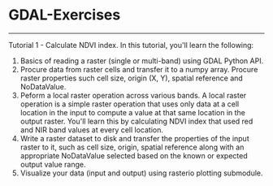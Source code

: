 # GDAL-Exercises

____________________________

Tutorial 1 - Calculate NDVI index.
In this tutorial, you'll learn the following:
1. Basics of reading a raster (single or multi-band) using GDAL Python API. 
2. Procure data from raster cells and transfer it to a numpy array. Procure raster properties such cell size, origin (X, Y), spatial reference and NoDataValue.
3. Peform a local raster operation across various bands. A local raster operation is a simple raster operation that uses only data at a cell location in the input to compute a value at that same location in the output raster. You'll learn this by calculating NDVI index that used red and NIR band values at every cell location.
3. Write a raster dataset to disk and transfer the properties of the input raster to it, such as cell size, origin, spatial reference along with an appropriate NoDataValue selected based on the known or expected output value range. 
4. Visualize your data (input and output) using rasterio plotting submodule.
